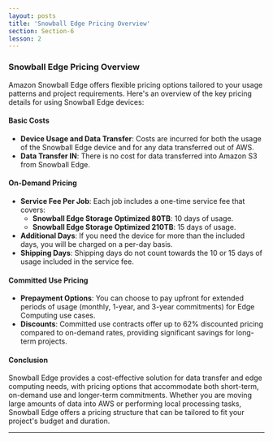 ```yaml
---
layout: posts
title: 'Snowball Edge Pricing Overview'
section: Section-6
lesson: 2
---
```


### Snowball Edge Pricing Overview

Amazon Snowball Edge offers flexible pricing options tailored to your usage patterns and project requirements. Here's an overview of the key pricing details for using Snowball Edge devices:

<!-- pagebreak -->

#### Basic Costs

- **Device Usage and Data Transfer**: Costs are incurred for both the usage of the Snowball Edge device and for any data transferred out of AWS.
- **Data Transfer IN**: There is no cost for data transferred into Amazon S3 from Snowball Edge.
<!-- pagebreak -->

#### On-Demand Pricing

- **Service Fee Per Job**: Each job includes a one-time service fee that covers:
  - **Snowball Edge Storage Optimized 80TB**: 10 days of usage.
  - **Snowball Edge Storage Optimized 210TB**: 15 days of usage.
- **Additional Days**: If you need the device for more than the included days, you will be charged on a per-day basis.
- **Shipping Days**: Shipping days do not count towards the 10 or 15 days of usage included in the service fee.
<!-- pagebreak -->

#### Committed Use Pricing

- **Prepayment Options**: You can choose to pay upfront for extended periods of usage (monthly, 1-year, and 3-year commitments) for Edge Computing use cases.
- **Discounts**: Committed use contracts offer up to 62% discounted pricing compared to on-demand rates, providing significant savings for long-term projects.
<!-- pagebreak -->

#### Conclusion

Snowball Edge provides a cost-effective solution for data transfer and edge computing needs, with pricing options that accommodate both short-term, on-demand use and longer-term commitments. Whether you are moving large amounts of data into AWS or performing local processing tasks, Snowball Edge offers a pricing structure that can be tailored to fit your project's budget and duration.

---
